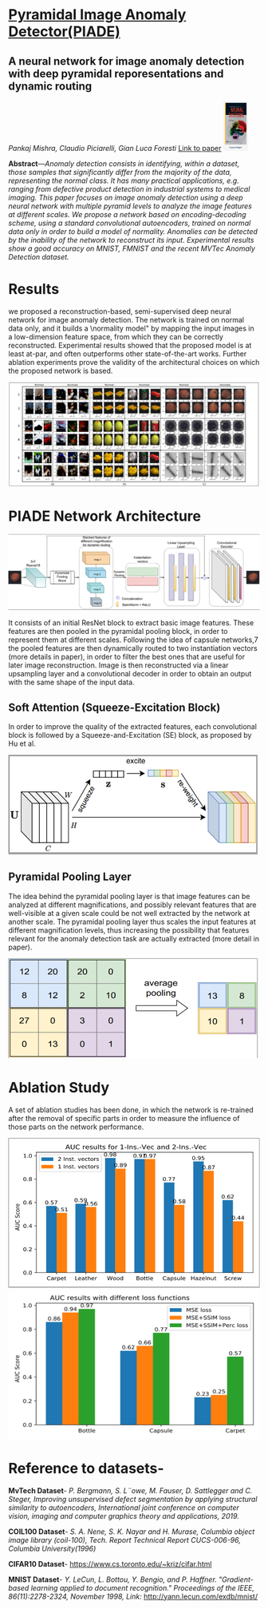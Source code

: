 # [Pyramidal Image Anomaly Detector(PIADE)](https://doi.org/10.1142/S0129065720500604)
## A neural network for image anomaly detection with deep pyramidal reporesentations and dynamic routing
*Pankaj Mishra, Claudio Piciarelli, Gian Luca Foresti* [Link to paper](https://doi.org/10.1142/S0129065720500604)
<img src="images/ijns.png" width="50" height="100">

**Abstract**—*Anomaly detection consists in identifying, within a dataset, those samples that significantly differ from the majority of the data, representing the normal class. It has many practical
applications, e.g. ranging from defective product detection in industrial systems to medical imaging. This paper focuses on image anomaly detection using a deep neural network with multiple
pyramid levels to analyze the image features at different scales. We propose a network based on encoding-decoding scheme, using a standard convolutional autoencoders, trained on normal data
only in order to build a model of normality. Anomalies can be detected by the inability of the network to reconstruct its input. Experimental results show a good accuracy on MNIST, FMNIST
and the recent MVTec Anomaly Detection dataset.*

# Results
we proposed a reconstruction-based, semi-supervised deep neural network for image anomaly detection. The network is trained on normal data only, and it builds a \normality model" by
mapping the input images in a low-dimension feature space, from which they can be correctly reconstructed. Experimental results showed that the proposed model is at least at-par,
and often outperforms other state-of-the-art works. Further ablation experiments prove the validity of the architectural choices on which the proposed network is based.

![Results](images/results_recons.PNG)

# PIADE Network Architecture
![PIADE network](images/network.PNG)

It consists of an initial ResNet block to extract basic image features. These features are then pooled in the pyramidal pooling block, in order to represent them at different scales. Following the idea of
capsule networks,7 the pooled features are then dynamically routed to two instantiation vectors (more details in paper), in order to filter the best ones that are useful for later image reconstruction. Image is
then reconstructed via a linear upsampling layer and a convolutional decoder in order to obtain an output with the same shape of the input data.

## Soft Attention (Squeeze-Excitation Block)
In order to improve the quality of the extracted features, each convolutional block is followed by a Squeeze-and-Excitation (SE) block, as proposed by Hu et al.

<img src="images/seblock.PNG" width="500" height="200">

## Pyramidal Pooling Layer
The idea behind the pyramidal pooling layer is that image features can be analyzed at different magnifications, and possibly relevant features that are well-visible at a given
scale could be not well extracted by the network at another scale. The pyramidal pooling layer thus scales the input features at different magnification levels, thus increasing the possibility that features
relevant for the anomaly detection task are actually extracted (more detail in paper).

<img src="images/pooling.PNG" width="500" height="200">

# Ablation Study
A set of ablation studies has been done, in which the network is re-trained after the removal of specific parts in order to measure the influence of those parts on the network performance.

<img src="images/vector_auc.PNG" width="600" height="300">
<img src="images/losses_auc.PNG" width="600" height="300">


# Reference to datasets-
**MvTech Dataset**- *P. Bergmann, S. L¨owe, M. Fauser, D. Sattlegger and C. Steger, Improving unsupervised defect segmentation by applying structural similarity to autoencoders, International joint conference on computer vision, imaging and computer graphics theory and applications, 2019.*

**COIL100 Dataset**- *S. A. Nene, S. K. Nayar and H. Murase, Columbia object image library (coil-100), Tech. Report Technical Report CUCS-006-96, Columbia University(1996)*

**CIFAR10 Dataset**- https://www.cs.toronto.edu/~kriz/cifar.html

**MNIST Dataset**- *Y. LeCun, L. Bottou, Y. Bengio, and P. Haffner. "Gradient-based learning applied to document recognition." Proceedings of the IEEE, 86(11):2278-2324, November 1998, Link:* http://yann.lecun.com/exdb/mnist/